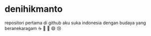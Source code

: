 # denihikmanto
repositori pertama di github
aku suka indonesia dengan budaya yang beranekaragam :coffee: :dancer: :pizza: :smile: :cry:
